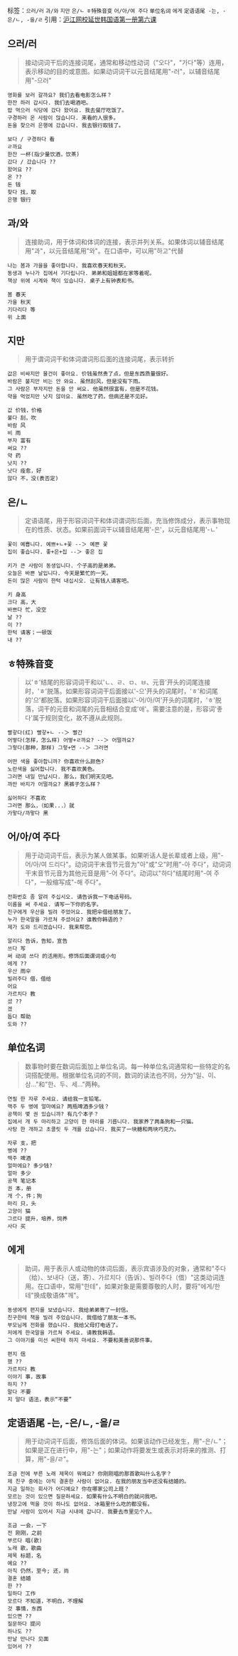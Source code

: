 标签：`으러/러` `과/와` `지만` `은/ㄴ` `ㅎ特殊音变` `어/아/여 주다` `单位名词` `에게` `定语语尾 -는, -은/ㄴ, -을/ㄹ`
引用：[沪江网校延世韩国语第一册第六课](https://kr.hujiang.com/new/p747786/)

## 으러/러
> 接动词词干后的连接词尾，通常和移动性动词（"오다"，"가다"等）连用，表示移动的目的或意图。如果动词词干以元音结尾用"-러"，以辅音结尾用"-으러"
```
영화를 보러 갈까요? 我们去看电影怎么样？
한잔 하러 갑시다. 我们去喝酒吧。
밥 먹으러 식당에 갔다 왔어요. 我去餐厅吃饭了。
구경하러 온 사람이 많습니다. 来看的人很多。
돈을 찾으러 은행에 갔습니다. 我去银行取钱了。
```

```
보다 / 구경하다 看
ㄹ까요
한잔 一杯(指少量饮酒，饮茶)
갔다 / 갔습니다 ??
왔어요 ??
온 ??
돈 钱
찾다 找，取
은행 银行
```

## 과/와
> 连接助词，用于体词和体词的连接，表示并列关系。如果体词以辅音结尾用"과"，以元音结尾用"와"。在口语中，可以用"하고"代替
```
나는 봄과 가을을 좋아합니다. 我喜欢春天和秋天。
동생과 누나가 집에서 기다립니다. 弟弟和姐姐都在家等着呢。
책상 위에 시계와 책이 있습니다. 桌子上有钟表和书。
```

```
봄 春天
가을 秋天
기다리다 等
위 上面
```

## 지만
> 用于谓词词干和体词谓词形后面的连接词尾，表示转折
```
값은 비싸지만 물건이 좋아요. 价钱虽然贵了点，但是东西质量很好。
바람은 불지만 비는 안 와요. 虽然刮风，但是没有下雨。
그 사람은 부자지만 돈을 안 써요. 他虽然很富有，但是不花钱。
약을 먹었지만 낫지 않아요. 虽然吃了药，但病还是不见好。
```

```
값 价钱，价格
불다 刮，吹
바람 风
비 雨
부자 富有
써요 ??
약 药
낫지 ??
낫다 痊愈，好
않다 不，没(表否定)
```

## 은/ㄴ
> 定语语尾，用于形容词词干和体词谓词形后面，充当修饰成分，表示事物现在的性质、状态。如果前面词干以辅音结尾用'-은'，以元音结尾用'-ㄴ'
```
꽃이 예쁩니다. 예쁘+ㄴ+꽃 --＞ 예쁜 꽃
집이 좋습니다. 좋+은+집 --＞ 좋은 집
```
```
키가 큰 사람이 동생입니다. 个子高的是弟弟。
오늘은 바쁜 날입니다. 今天是繁忙的一天。
돈이 많은 사람이 한턱 내십시오. 让有钱人请客吧。
```
```
키 身高
크다 高，大
바쁘다 忙，没空
날 ??
이 ??
한턱 请客；一顿饭
내 ??
```

## ㅎ特殊音变
> 以'ㅎ'结尾的形容词词干和以'ㄴ、ㄹ、ㅁ、ㅂ、元音'开头的词尾连接时，'ㅎ'脱落。如果形容词词干后面接以'-으'开头的词尾时，'ㅎ'和词尾的'으'都脱落。如果形容词词干后面接以'-어/아/여'开头的词尾时，'ㅎ'脱落，词干的元音和词尾的元音相结合变成'애'。需要注意的是，形容词'좋다'属于规则变化，故不遵从此规则。
```
빨갛다(红) 빨갛+ㄴ --＞ 빨간
어떻다(怎样，怎么样) 어떻+ㄹ까요? --＞ 어떨까요?
그렇다(那种，那样) 그렇+면 --＞ 그러면
```
```
어떤 색을 좋아합니까? 你喜欢什么颜色?
노란색을 싫어합니다. 我不喜欢黄色。
그러면 내일 만납시다. 那么，我们明天见吧。
까만 바지가 어떨까요? 黑裤子怎么样？
```
```
싫어하다 不喜欢
그러면 那么，（如果...）就
가맣다/까맣다 黑
```

## 어/아/여 주다
> 用于动词词干后，表示为某人做某事。如果听话人是长辈或者上级，用"-어/아/여 드리다"。动词词干末音节元音为"아"或"오"时用"-아 주다"，动词词干末音节元音为其他元音是用"-어 주다"。动词以"하다"结尾时用"-여 주다"，一般缩写成"-해 주다"。
```
전화번호 좀 알려 주십시오. 请告诉我一下电话号码。
이름을 써 주세요. 请写一下你的名字。
친구에게 우산을 빌려 주었어요. 我把伞借给朋友了。
누가 한국말을 가르쳐 주셨어요? 谁教你韩语的？
제가 도와 드리겠습니다. 我来帮您。
```

```
알리다 告诉，告知，宣告
쓰다 写
써 动词 쓰다 的活用形。修饰后面谓词或小句
에게 ??
우산 雨伞
빌려주다 借，借给
어요
가르치다 教
셨 ??
겠 
돕다 帮助
도와 ??
```

## 单位名词
> 数事物时要在数词后面加上单位名词。每一种单位名词通常和一些特定的名词搭配使用。根据单位名词的不同，数词的读法也不同，分为"일、이、삼…"和"한、두、세…"两种。
```
연필 한 자루 주세요. 请给我一支铅笔。
맥주 두 병에 얼마예요? 两瓶啤酒多少钱？
공책이 몇 권 있습니까? 有几个本子？
집에서 개 두 마리하고 고양이 한 마리를 기릅니다. 我家养了两条狗和一只猫。
사탕 한 개하고 초콜릿 두 개를 샀습니다. 我买了一块糖和两块巧克力。
```
```
자루 支，把
병에 ??
맥주 啤酒
얼마에요? 多少钱?
얼마 多少
공책 笔记本
권 本，册
개 个，件；狗
마리 只，头
고양이 猫
그르다 提升，培养，饲养
사다 买
```

## 에게
> 助词，用于表示人或动物的体词后面，表示宾语涉及的对象，通常和"주다（给）、보내다（送，寄）、가르치다（告诉）、빌려주다（借）"这类动词连用。在口语中，常用"한테"，如果对象是需要尊敬的人时，要将"에게/한테"换成敬语体"께"。
```
동생에게 편지를 보냈습니다. 我给弟弟寄了一封信。
친구한테 책을 빌려 주었습니다. 我借给了朋友一本书。
부모님께 전화를 했습니다. 我给父母打电话了。
저에게 한국말을 가르쳐 주세요. 请教我韩语。
그 이야기를 미선 씨한테 하지 마세요. 不要和美善说那件事。
```
```
편지 信
했 ??
가르치다 教
이야기 事，故事
하지 ??
말다 不要
지 말다 语法，表示“不要”
```

## 定语语尾 -는, -은/ㄴ, -을/ㄹ
> 用于动词词干后面，修饰后面的体词。如果该动作已经发生，用"-은/ㄴ"；如果是正在进行中，用"-는"；如果动作将要发生或表示对将来的推测、打算，用"-을/ㄹ"。
```
조금 전에 부른 노래 제목이 뭐예요? 你刚刚唱的那首歌叫什么名字？
제 친구 중에는 아직 결혼한 사람이 없어요. 在我的朋友当中还没有结婚的。
지금 일하는 회사가 어디예요? 你在哪家公司上班？
모르는 것이 있으면 질문하세요. 如果有什么不明白的就问我吧。
냉장고에 먹을 것이 하나도 없어요. 冰箱里什么吃的都没有。
만날 사람이 있어서 지금 시내에 갑니다. 我要去市里见个人。
```
```
조금 一会，一下
전 刚刚，之前
부르다 唱(歌)
노래 歌，歌曲
제목 标题，名
예요 ??
아직 仍然，至今; 还，尚
결혼 结婚
한 ??
일하다 工作
모르다 不知道，不明白，不理解
것 事情，东西
있으면 ??
질문하다 提问
하나도 ??
만날 만나다 见面
있어서 ??
```
